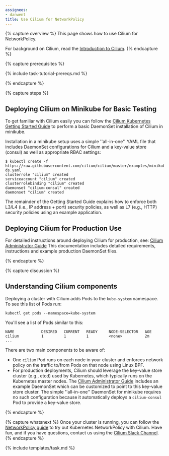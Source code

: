 ```yaml
---
assignees:
- danwent
title: Use Cilium for NetworkPolicy
---
```


{% capture overview %}
This page shows how to use Cilium for NetworkPolicy.

For background on Cilium, read the [Introduction to Cilium](http://cilium.readthedocs.io/en/latest/intro/).
{% endcapture %}

{% capture prerequisites %}

{% include task-tutorial-prereqs.md %}

{% endcapture %}

{% capture steps %}
## Deploying Cilium on Minikube for Basic Testing

To get familiar with Cilium easily you can follow the
[Cilium Kubernetes Getting Started Guide](http://www.cilium.io/try)
to perform a basic DaemonSet installation of Cilium in minikube.

Installation in a minikube setup uses a simple ''all-in-one'' YAML
file that includes DaemonSet configurations for Cilium and a key-value store
(consul) as well as appropriate RBAC settings:

```shell
$ kubectl create -f https://raw.githubusercontent.com/cilium/cilium/master/examples/minikube/cilium-ds.yaml
clusterrole "cilium" created
serviceaccount "cilium" created
clusterrolebinding "cilium" created
daemonset "cilium-consul" created
daemonset "cilium" created
```

The remainder of the Getting Started Guide explains how to enforce both L3/L4 (i.e., IP address + port) security
policies, as well as L7 (e.g., HTTP) security policies using an example application.

## Deploying Cilium for Production Use

For detailed instructions around deploying Cilium for production, see:
[Cilium Administrator Guide](http://cilium.readthedocs.io/en/latest/admin/) This
documentation includes detailed requirements, instructions and example production DaemonSet files.

{% endcapture %}

{% capture discussion %}
##  Understanding Cilium components

Deploying a cluster with Cilium adds Pods to the `kube-system` namespace.  To see this list of Pods run:

```shell
kubectl get pods --namespace=kube-system
```

You'll see a list of Pods similar to this:

```console
NAME            DESIRED   CURRENT   READY     NODE-SELECTOR   AGE
cilium          1         1         1         <none>          2m
...
```

There are two main components to be aware of:

- One `cilium` Pod runs on each node in your cluster and enforces network policy on the traffic to/from Pods on that node using Linux BPF.
- For production deployments, Cilium should leverage the key-value store cluster (e.g., etcd) used by Kubernetes, which typically runs on the Kubernetes master nodes.   The [Cilium Administrator Guide](http://cilium.readthedocs.io/en/latest/admin/) includes an example DaemonSet which can be customized to point to this key-value store cluster.   The simple ''all-in-one'' DaemonSet for minikube requires no such configuration because it automatically deploys a `cilium-consul` Pod to provide a key-value store.

{% endcapture %}

{% capture whatsnext %}
Once your cluster is running, you can follow the [NetworkPolicy guide](/docs/concepts/services-networking/network-policies) to try out Kubernetes NetworkPolicy with Cilium.  Have fun, and if you have questions, contact us using the [Cilium Slack Channel](https://cilium.herokuapp.com/).
{% endcapture %}

{% include templates/task.md %}
